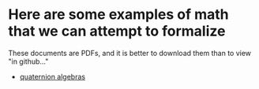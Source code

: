 

# Here are some examples of math that we can attempt to formalize

  These documents are PDFs, and it is better to download them than to view "in github..."

- [quaternion algebras](/documents/quaternions/quaternion-algebras.pdf)

